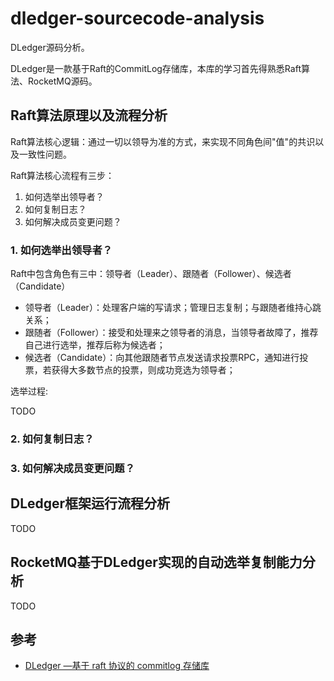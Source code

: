 # dledger-sourcecode-analysis

DLedger源码分析。

DLedger是一款基于Raft的CommitLog存储库，本库的学习首先得熟悉Raft算法、RocketMQ源码。

## Raft算法原理以及流程分析

Raft算法核心逻辑：通过一切以领导为准的方式，来实现不同角色间"值"的共识以及一致性问题。

Raft算法核心流程有三步：
1. 如何选举出领导者？
2. 如何复制日志？
3. 如何解决成员变更问题？

### 1. 如何选举出领导者？

Raft中包含角色有三中：领导者（Leader）、跟随者（Follower）、候选者（Candidate）

- 领导者（Leader）：处理客户端的写请求；管理日志复制；与跟随者维持心跳关系；
- 跟随者（Follower）：接受和处理来之领导者的消息，当领导者故障了，推荐自己进行选举，推荐后称为候选者；
- 候选者（Candidate）：向其他跟随者节点发送请求投票RPC，通知进行投票，若获得大多数节点的投票，则成功竞选为领导者；

选举过程:

TODO

### 2. 如何复制日志？

### 3. 如何解决成员变更问题？

## DLedger框架运行流程分析

TODO

## RocketMQ基于DLedger实现的自动选举复制能力分析

TODO

## 参考

- [DLedger —基于 raft 协议的 commitlog 存储库](https://developer.aliyun.com/article/713017)